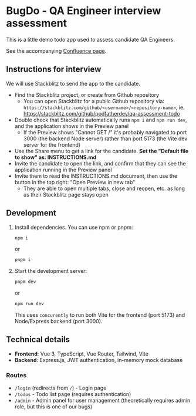 # BugDo - QA Engineer interview assessment

This is a little demo todo app used to assess candidate QA Engineers.

See the accompanying [Confluence page](https://podfather.atlassian.net/wiki/spaces/ENG/pages/3803283457/QA+technical+assessment).

## Instructions for interview

We will use Stackblitz to send the app to the candidate.

- Find the Stackblitz project, or create from Github repository
  - You can open Stackblitz for a public Github repository via: `https://stackblitz.com/github/<username>/<repository-name>`, ie. https://stackblitz.com/github/podfatherdev/qa-assessment-todo
- Double check that Stackblitz automatically runs `npm i` and `npm run dev`, and the application shows in the Preview panel
  - If the Preview shows "Cannot GET /" it's probably navigated to port 3000 (the backend Node server) rather than port 5173 (the Vite dev server for the frontend)
- Use the Share menu to get a link for the candidate. **Set the "Default file to show" as: INSTRUCTIONS.md**
- Invite the candidate to open the link, and confirm that they can see the application running in the Preview panel
- Invite them to read the INSTRUCTIONS.md document, then use the button in the top right: "Open Preview in new tab"
  - They are able to open multiple tabs, close and reopen, etc. as long as their Stackblitz page stays open

## Development

1. Install dependencies. You can use npm or pnpm:
   ```bash
   npm i
   ```
   or
   ```bash
   pnpm i
   ```
2. Start the development server:
   ```bash
   pnpm dev
   ```
   or
   ```bash
   npm run dev
   ```
   This uses `concurently` to run both Vite for the frontend (port 5173) and Node/Express backend (port 3000).

## Technical details

- **Frontend**: Vue 3, TypeScript, Vue Router, Tailwind, Vite
- **Backend**: Express.js, JWT authentication, in-memory mock database

### Routes

- `/login` (redirects from `/`) - Login page
- `/todos` - Todo list page (requires authentication)
- `/admin` - Admin panel for user management (theoretically requires admin role, but this is one of our bugs)
